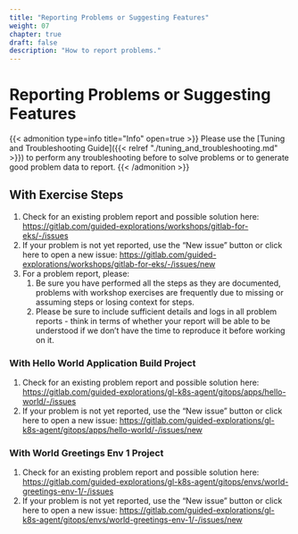 ```yaml
---
title: "Reporting Problems or Suggesting Features"
weight: 07
chapter: true
draft: false
description: "How to report problems."
---
```


# Reporting Problems or Suggesting Features

{{< admonition type=info title="Info" open=true >}}
Please use the  [Tuning and Troubleshooting Guide]({{< relref "./tuning_and_troubleshooting.md" >}}) to perform any troubleshooting before to solve problems or to generate good problem data to report.
{{< /admonition >}}

## With Exercise Steps

1. Check for an existing problem report and possible solution here: https://gitlab.com/guided-explorations/workshops/gitlab-for-eks/-/issues
2. If your problem is not yet reported, use the “New issue” button or click here to open a new issue: https://gitlab.com/guided-explorations/workshops/gitlab-for-eks/-/issues/new
3. For a problem report, please:
   1. Be sure you have performed all the steps as they are documented, problems with workshop exercises are frequently due to missing or assuming steps or losing context for steps.
   2. Please be sure to include sufficient details and logs in all problem reports - think in terms of whether your report will be able to be understood if we don’t have the time to reproduce it before working on it.

### With Hello World Application Build Project

1. Check for an existing problem report and possible solution here: https://gitlab.com/guided-explorations/gl-k8s-agent/gitops/apps/hello-world/-/issues
2. If your problem is not yet reported, use the “New issue” button or click here to open a new issue: https://gitlab.com/guided-explorations/gl-k8s-agent/gitops/apps/hello-world/-/issues/new

### With World Greetings Env 1 Project

1. Check for an existing problem report and possible solution here: https://gitlab.com/guided-explorations/gl-k8s-agent/gitops/envs/world-greetings-env-1/-/issues
2. If your problem is not yet reported, use the “New issue” button or click here to open a new issue: https://gitlab.com/guided-explorations/gl-k8s-agent/gitops/envs/world-greetings-env-1/-/issues/new
